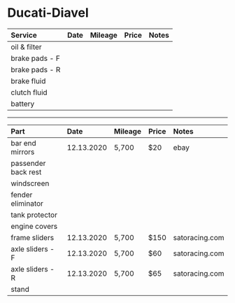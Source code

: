 # Ducati-Diavel

| Service         | Date            | Mileage         | Price           | Notes           |
| :-------------- | :-------------- | --------------- | --------------- | :-------------- |
| oil & filter    |                 |                 |                 |                 |
| brake pads - F  |                 |                 |                 |                 |
| brake pads - R  |                 |                 |                 |                 |
| brake fluid     |                 |                 |                 |                 |
| clutch fluid    |                 |                 |                 |                 |
| battery         |                 |                 |                 |                 |

*****

| Part                 | Date            | Mileage         | Price           | Notes           |
| :------------------- | :-------------- | --------------- | --------------- | :-------------- |
| bar end mirrors      | 12.13.2020      | 5,700           | $20             | ebay            |
| passender back rest  |                 |                 |                 |                 |
| windscreen           |                 |                 |                 |                 |
| fender eliminator    |                 |                 |                 |                 |
| tank protector       |                 |                 |                 |                 |
| engine covers        |                 |                 |                 |                 |
| frame sliders        | 12.13.2020      | 5,700           | $150            | satoracing.com  |
| axle sliders - F     | 12.13.2020      | 5,700           | $60             | satoracing.com  |
| axle sliders - R     | 12.13.2020      | 5,700           | $65             | satoracing.com  |
| stand                |                 |                 |                 |                 |
